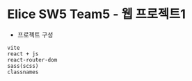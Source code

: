 # Elice SW5 Team5 - 웹 프로젝트1

- 프로젝트 구성

```
vite
react + js
react-router-dom
sass(scss)
classnames
```